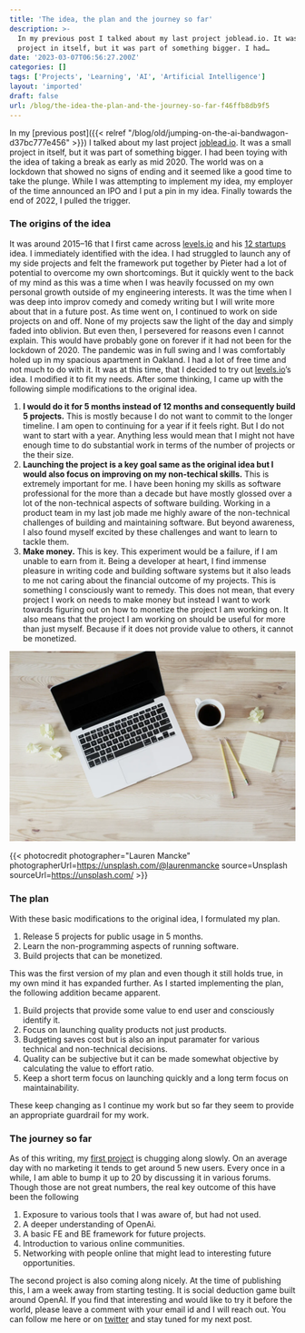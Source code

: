 ```yaml
---
title: 'The idea, the plan and the journey so far'
description: >-
  In my previous post I talked about my last project joblead.io. It was a small
  project in itself, but it was part of something bigger. I had…
date: '2023-03-07T06:56:27.200Z'
categories: []
tags: ['Projects', 'Learning', 'AI', 'Artificial Intelligence']
layout: 'imported'
draft: false
url: /blog/the-idea-the-plan-and-the-journey-so-far-f46ffb8db9f5
---
```


In my [previous post]({{< relref "/blog/old/jumping-on-the-ai-bandwagon-d37bc777e456" >}}) I talked about my last project [joblead.io](https://joblead.io). It was a small project in itself, but it was part of something bigger. I had been toying with the idea of taking a break as early as mid 2020. The world was on a lockdown that showed no signs of ending and it seemed like a good time to take the plunge. While I was attempting to implement my idea, my employer of the time announced an IPO and I put a pin in my idea. Finally towards the end of 2022, I pulled the trigger.

### The origins of the idea

It was around 2015–16 that I first came across [levels.io](https://medium.com/u/75452cb7f664) and his [12 startups](https://levels.io/12-startups-12-months/) idea. I immediately identified with the idea. I had struggled to launch any of my side projects and felt the framework put together by Pieter had a lot of potential to overcome my own shortcomings. But it quickly went to the back of my mind as this was a time when I was heavily focussed on my own personal growth outside of my engineering interests. It was the time when I was deep into improv comedy and comedy writing but I will write more about that in a future post. As time went on, I continued to work on side projects on and off. None of my projects saw the light of the day and simply faded into oblivion. But even then, I persevered for reasons even I cannot explain. This would have probably gone on forever if it had not been for the lockdown of 2020. The pandemic was in full swing and I was comfortably holed up in my spacious apartment in Oakland. I had a lot of free time and not much to do with it. It was at this time, that I decided to try out [levels.io](https://medium.com/u/75452cb7f664)’s idea. I modified it to fit my needs. After some thinking, I came up with the following simple modifications to the original idea.

1.  **I would do it for 5 months instead of 12 months and consequently build 5 projects.** This is mostly because I do not want to commit to the longer timeline. I am open to continuing for a year if it feels right. But I do not want to start with a year. Anything less would mean that I might not have enough time to do substantial work in terms of the number of projects or the their size.
2.  **Launching the project is a key goal same as the original idea but I would also focus on improving on my non-techical skills.** This is extremely important for me. I have been honing my skills as software professional for the more than a decade but have mostly glossed over a lot of the non-technical aspects of software building. Working in a product team in my last job made me highly aware of the non-technical challenges of building and maintaining software. But beyond awareness, I also found myself excited by these challenges and want to learn to tackle them.
3.  **Make money.** This is key. This experiment would be a failure, if I am unable to earn from it. Being a developer at heart, I find immense pleasure in writing code and building software systems but it also leads to me not caring about the financial outcome of my projects. This is something I consciously want to remedy. This does not mean, that every project I work on needs to make money but instead I want to work towards figuring out on how to monetize the project I am working on. It also means that the project I am working on should be useful for more than just myself. Because if it does not provide value to others, it cannot be monetized.

![](0__w3m9vupuqBXqtN8.jpg)

{{< photocredit photographer="Lauren Mancke" photographerUrl=https://unsplash.com/@laurenmancke source=Unsplash sourceUrl=https://unsplash.com/ >}}

### The plan

With these basic modifications to the original idea, I formulated my plan.

1.  Release 5 projects for public usage in 5 months.
2.  Learn the non-programming aspects of running software.
3.  Build projects that can be monetized.

This was the first version of my plan and even though it still holds true, in my own mind it has expanded further. As I started implementing the plan, the following addition became apparent.

1.  Build projects that provide some value to end user and consciously identify it.
2.  Focus on launching quality products not just products.
3.  Budgeting saves cost but is also an input paramater for various technical and non-technical decisions.
4.  Quality can be subjective but it can be made somewhat objective by calculating the value to effort ratio.
5.  Keep a short term focus on launching quickly and a long term focus on maintainability.

These keep changing as I continue my work but so far they seem to provide an appropriate guardrail for my work.

### The journey so far

As of this writing, my [first project](https://www.joblead.io) is chugging along slowly. On an average day with no marketing it tends to get around 5 new users. Every once in a while, I am able to bump it up to 20 by discussing it in various forums. Though those are not great numbers, the real key outcome of this have been the following

1.  Exposure to various tools that I was aware of, but had not used.
2.  A deeper understanding of OpenAi.
3.  A basic FE and BE framework for future projects.
4.  Introduction to various online communities.
5.  Networking with people online that might lead to interesting future opportunities.

The second project is also coming along nicely. At the time of publishing this, I am a week away from starting testing. It is social deduction game built around OpenAI. If you find that interesting and would like to try it before the world, please leave a comment with your email id and I will reach out. You can follow me here or on [twitter](https://twitter.com/vipulvpatil) and stay tuned for my next post.
